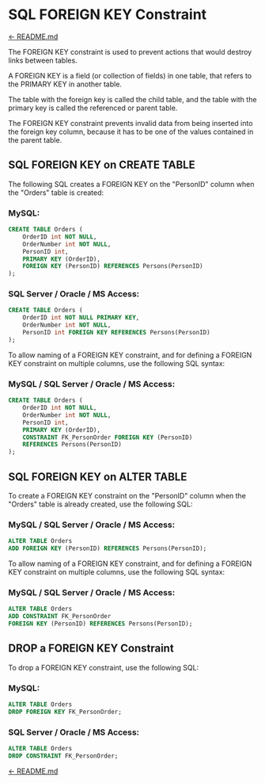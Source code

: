 # SQL FOREIGN KEY Constraint

[← README.md](../README.md)

The FOREIGN KEY constraint is used to prevent actions that would destroy links between tables.

A FOREIGN KEY is a field (or collection of fields) in one table, that refers to the PRIMARY KEY in another table.

The table with the foreign key is called the child table, and the table with the primary key is called the referenced or parent table.

The FOREIGN KEY constraint prevents invalid data from being inserted into the foreign key column, because it has to be one of the values contained in the parent table.

## SQL FOREIGN KEY on CREATE TABLE

The following SQL creates a FOREIGN KEY on the "PersonID" column when the "Orders" table is created:

### MySQL:

```sql
CREATE TABLE Orders (
    OrderID int NOT NULL,
    OrderNumber int NOT NULL,
    PersonID int,
    PRIMARY KEY (OrderID),
    FOREIGN KEY (PersonID) REFERENCES Persons(PersonID)
);
```

### SQL Server / Oracle / MS Access:

```sql
CREATE TABLE Orders (
    OrderID int NOT NULL PRIMARY KEY,
    OrderNumber int NOT NULL,
    PersonID int FOREIGN KEY REFERENCES Persons(PersonID)
);
```

To allow naming of a FOREIGN KEY constraint, and for defining a FOREIGN KEY constraint on multiple columns, use the following SQL syntax:

### MySQL / SQL Server / Oracle / MS Access:

```sql
CREATE TABLE Orders (
    OrderID int NOT NULL,
    OrderNumber int NOT NULL,
    PersonID int,
    PRIMARY KEY (OrderID),
    CONSTRAINT FK_PersonOrder FOREIGN KEY (PersonID)
    REFERENCES Persons(PersonID)
);
```

## SQL FOREIGN KEY on ALTER TABLE

To create a FOREIGN KEY constraint on the "PersonID" column when the "Orders" table is already created, use the following SQL:

### MySQL / SQL Server / Oracle / MS Access:

```sql
ALTER TABLE Orders
ADD FOREIGN KEY (PersonID) REFERENCES Persons(PersonID);
```

To allow naming of a FOREIGN KEY constraint, and for defining a FOREIGN KEY constraint on multiple columns, use the following SQL syntax:

### MySQL / SQL Server / Oracle / MS Access:

```sql
ALTER TABLE Orders
ADD CONSTRAINT FK_PersonOrder
FOREIGN KEY (PersonID) REFERENCES Persons(PersonID);
```

## DROP a FOREIGN KEY Constraint

To drop a FOREIGN KEY constraint, use the following SQL:

### MySQL:

```sql
ALTER TABLE Orders
DROP FOREIGN KEY FK_PersonOrder;
```

### SQL Server / Oracle / MS Access:

```sql
ALTER TABLE Orders
DROP CONSTRAINT FK_PersonOrder;
```

[← README.md](../README.md)